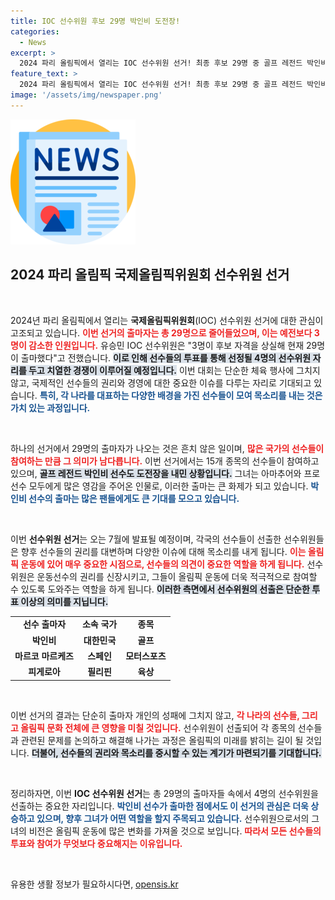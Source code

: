 ```yaml
---
title: IOC 선수위원 후보 29명 박인비 도전장!
categories:
  - News
excerpt: >
  2024 파리 올림픽에서 열리는 IOC 선수위원 선거! 최종 후보 29명 중 골프 레전드 박인비의 도전이 눈길을 끌고 있다. 과연 누가 뽑힐지, 투표 결과는 다음 달 7일 공개!
feature_text: >
  2024 파리 올림픽에서 열리는 IOC 선수위원 선거! 최종 후보 29명 중 골프 레전드 박인비의 도전이 눈길을 끌고 있다. 과연 누가 뽑힐지, 투표 결과는 다음 달 7일 공개!
image: '/assets/img/newspaper.png'
---
```


<p><img src="/assets/img/newspaper.png" alt="kimp 속보" /></p>

<h2 data-ke-size="size26">2024 파리 올림픽 국제올림픽위원회 선수위원 선거</h2>

<p data-ke-size="size16">&nbsp;</p>

<p>2024년 파리 올림픽에서 열리는 <strong>국제올림픽위원회</strong>(IOC) 선수위원 선거에 대한 관심이 고조되고 있습니다. <b><span style="color: #ee2323;">이번 선거의 출마자는 총 29명으로 줄어들었으며, 이는 예전보다 3명이 감소한 인원입니다.</span></b> 유승민 IOC 선수위원은 "3명이 후보 자격을 상실해 현재 29명이 출마했다"고 전했습니다. <b><span style="background-color: #21538527;">이로 인해 선수들의 투표를 통해 선정될 4명의 선수위원 자리를 두고 치열한 경쟁이 이루어질 예정입니다.</span></b> 이번 대회는 단순한 체육 행사에 그치지 않고, 국제적인 선수들의 권리와 경영에 대한 중요한 이슈를 다루는 자리로 기대되고 있습니다. <b><span style="color: #1a5490;">특히, 각 나라를 대표하는 다양한 배경을 가진 선수들이 모여 목소리를 내는 것은 가치 있는 과정입니다.</span></b></p>

<p data-ke-size="size16">&nbsp;</p>

<p>하나의 선거에서 29명의 출마자가 나오는 것은 흔치 않은 일이며, <b><span style="color: #ee2323;">많은 국가의 선수들이 참여하는 만큼 그 의미가 남다릅니다.</span></b> 이번 선거에서는 15개 종목의 선수들이 참여하고 있으며, <b><span style="background-color: #21538527;">골프 레전드 박인비 선수도 도전장을 내민 상황입니다.</span></b> 그녀는 아마추어와 프로 선수 모두에게 많은 영감을 주어온 인물로, 이러한 출마는 큰 화제가 되고 있습니다. <b><span style="color: #1a5490;">박인비 선수의 출마는 많은 팬들에게도 큰 기대를 모으고 있습니다.</span></b></p>

<p data-ke-size="size16">&nbsp;</p>

<p>이번 <strong>선수위원 선거</strong>는 오는 7월에 발표될 예정이며, 각국의 선수들이 선출한 선수위원들은 향후 선수들의 권리를 대변하며 다양한 이슈에 대해 목소리를 내게 됩니다. <b><span style="color: #ee2323;">이는 올림픽 운동에 있어 매우 중요한 시점으로, 선수들의 의견이 중요한 역할을 하게 됩니다.</span></b> 선수위원은 운동선수의 권리를 신장시키고, 그들이 올림픽 운동에 더욱 적극적으로 참여할 수 있도록 도와주는 역할을 하게 됩니다. <b><span style="background-color: #21538527;">이러한 측면에서 선수위원의 선출은 단순한 투표 이상의 의미를 지닙니다.</span></b> </p>

<table>
<tr>
<td style="text-align: center; height: 17px;"><b>선수 출마자</b></td>
<td style="text-align: center; height: 17px;"><b>소속 국가</b></td>
<td style="text-align: center; height: 17px;"><b>종목</b></td>
</tr>
<tr>
<td style="text-align: center; height: 17px;"><b>박인비</b></td>
<td style="text-align: center; height: 17px;"><b>대한민국</b></td>
<td style="text-align: center; height: 17px;"><b>골프</b></td>
</tr>
<tr>
<td style="text-align: center; height: 17px;"><b>마르코 마르케즈</b></td>
<td style="text-align: center; height: 17px;"><b>스페인</b></td>
<td style="text-align: center; height: 17px;"><b>모터스포츠</b></td>
</tr>
<tr>
<td style="text-align: center; height: 17px;"><b>피게로아</b></td>
<td style="text-align: center; height: 17px;"><b>필리핀</b></td>
<td style="text-align: center; height: 17px;"><b>육상</b></td>
</tr>
</table>

<p data-ke-size="size16">&nbsp;</p>

<p>이번 선거의 결과는 단순히 출마자 개인의 성패에 그치지 않고, <b><span style="color: #ee2323;">각 나라의 선수들, 그리고 올림픽 문화 전체에 큰 영향을 미칠 것입니다.</span></b> 선수위원이 선출되어 각 종목의 선수들과 관련된 문제를 논의하고 해결해 나가는 과정은 올림픽의 미래를 밝히는 길이 될 것입니다. <b><span style="background-color: #21538527;">더불어, 선수들의 권리와 목소리를 중시할 수 있는 계기가 마련되기를 기대합니다.</span></b> </p>

<p data-ke-size="size16">&nbsp;</p>

<p>정리하자면, 이번 <strong>IOC 선수위원 선거</strong>는 총 29명의 출마자들 속에서 4명의 선수위원을 선출하는 중요한 자리입니다. <b><span style="color: #1a5490;">박인비 선수가 출마한 점에서도 이 선거의 관심은 더욱 상승하고 있으며, 향후 그녀가 어떤 역할을 할지 주목되고 있습니다.</span></b> 선수위원으로서의 그녀의 비전은 올림픽 운동에 많은 변화를 가져올 것으로 보입니다. <b><span style="color: #ee2323;">따라서 모든 선수들의 투표와 참여가 무엇보다 중요해지는 이유입니다.</span></b> </p>

<p data-ke-size="size16">&nbsp;</p>
유용한 생활 정보가 필요하시다면, <a href="https://opensis.kr" rel="dofollow">opensis.kr</a>


